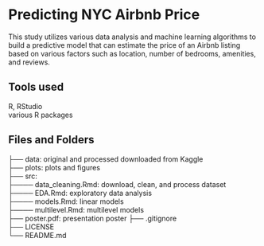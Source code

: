 # Predicting NYC Airbnb Price
This study utilizes various data analysis and machine learning algorithms to build a predictive model that can estimate the price of an Airbnb listing based on various factors such as location, number of bedrooms, amenities, and reviews.

## Tools used
R, RStudio\
various R packages

## Files and Folders
├── data: original and processed downloaded from Kaggle\
├── plots: plots and figures\
├── src: \
├──── data_cleaning.Rmd: download, clean, and process dataset\
├──── EDA.Rmd: exploratory data analysis\
├──── models.Rmd: linear models\
├──── multilevel.Rmd: multilevel models\
├── poster.pdf: presentation poster
├── .gitignore\
├── LICENSE\
└── README.md
